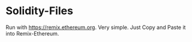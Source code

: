# Solidity-Files
Run with https://remix.ethereum.org. Very simple. Just Copy and Paste it into Remix-Ethereum.
